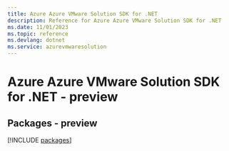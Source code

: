 ```yaml
---
title: Azure Azure VMware Solution SDK for .NET
description: Reference for Azure Azure VMware Solution SDK for .NET
ms.date: 11/01/2023
ms.topic: reference
ms.devlang: dotnet
ms.service: azurevmwaresolution
---
```

# Azure Azure VMware Solution SDK for .NET - preview
## Packages - preview
[!INCLUDE [packages](azure-vmware-solution-index.md)]